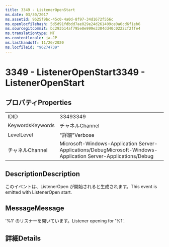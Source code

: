```yaml
---
title: 3349 - ListenerOpenStart
ms.date: 03/30/2017
ms.assetid: 9625f9bc-45c0-4a0d-8f97-34d1672f556c
ms.openlocfilehash: 5d5d91fdbdd7ae029e24d261409ce0a6cd6f1eb6
ms.sourcegitcommit: bc293b14af795e0e999e3304dd40c0222cf2ffe4
ms.translationtype: MT
ms.contentlocale: ja-JP
ms.lasthandoff: 11/26/2020
ms.locfileid: "96274739"
---
```

# <a name="3349---listeneropenstart"></a><span data-ttu-id="3550f-102">3349 - ListenerOpenStart</span><span class="sxs-lookup"><span data-stu-id="3550f-102">3349 - ListenerOpenStart</span></span>

## <a name="properties"></a><span data-ttu-id="3550f-103">プロパティ</span><span class="sxs-lookup"><span data-stu-id="3550f-103">Properties</span></span>  
  
|||  
|-|-|  
|<span data-ttu-id="3550f-104">ID</span><span class="sxs-lookup"><span data-stu-id="3550f-104">ID</span></span>|<span data-ttu-id="3550f-105">3349</span><span class="sxs-lookup"><span data-stu-id="3550f-105">3349</span></span>|  
|<span data-ttu-id="3550f-106">Keywords</span><span class="sxs-lookup"><span data-stu-id="3550f-106">Keywords</span></span>|<span data-ttu-id="3550f-107">チャネル</span><span class="sxs-lookup"><span data-stu-id="3550f-107">Channel</span></span>|  
|<span data-ttu-id="3550f-108">Level</span><span class="sxs-lookup"><span data-stu-id="3550f-108">Level</span></span>|<span data-ttu-id="3550f-109">"詳細"</span><span class="sxs-lookup"><span data-stu-id="3550f-109">Verbose</span></span>|  
|<span data-ttu-id="3550f-110">チャネル</span><span class="sxs-lookup"><span data-stu-id="3550f-110">Channel</span></span>|<span data-ttu-id="3550f-111">Microsoft-Windows-Application Server-Applications/Debug</span><span class="sxs-lookup"><span data-stu-id="3550f-111">Microsoft-Windows-Application Server-Applications/Debug</span></span>|  
  
## <a name="description"></a><span data-ttu-id="3550f-112">Description</span><span class="sxs-lookup"><span data-stu-id="3550f-112">Description</span></span>  

 <span data-ttu-id="3550f-113">このイベントは、ListenerOpen が開始されると生成されます。</span><span class="sxs-lookup"><span data-stu-id="3550f-113">This event is emitted with ListenerOpen start.</span></span>  
  
## <a name="message"></a><span data-ttu-id="3550f-114">Message</span><span class="sxs-lookup"><span data-stu-id="3550f-114">Message</span></span>  

 <span data-ttu-id="3550f-115">'%1' のリスナーを開いています。</span><span class="sxs-lookup"><span data-stu-id="3550f-115">Listener opening for '%1'.</span></span>  
  
## <a name="details"></a><span data-ttu-id="3550f-116">詳細</span><span class="sxs-lookup"><span data-stu-id="3550f-116">Details</span></span>
